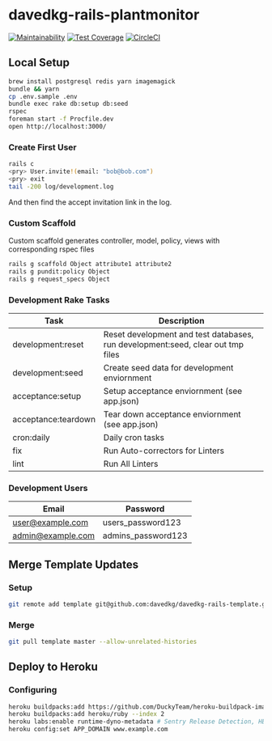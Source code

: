 # davedkg-rails-plantmonitor

[![Maintainability](https://api.codeclimate.com/v1/badges/5c6146332180210c38c8/maintainability)](https://codeclimate.com/github/davedkg/davedkg-rails-plantmonitor/maintainability)
[![Test Coverage](https://api.codeclimate.com/v1/badges/5c6146332180210c38c8/test_coverage)](https://codeclimate.com/github/davedkg/davedkg-rails-plantmonitor/test_coverage)
[![CircleCI](https://circleci.com/gh/davedkg/davedkg-rails-plantmonitor/tree/master.svg?style=shield)](https://circleci.com/gh/davedkg/davedkg-rails-plantmonitor/tree/master)

## Local Setup

```bash
brew install postgresql redis yarn imagemagick
bundle && yarn
cp .env.sample .env
bundle exec rake db:setup db:seed
rspec
foreman start -f Procfile.dev
open http://localhost:3000/
```

### Create First User

```bash
rails c
<pry> User.invite!(email: "bob@bob.com")
<pry> exit
tail -200 log/development.log
```

And then find the accept invitation link in the log.

### Custom Scaffold

Custom scaffold generates controller, model, policy, views with corresponding rspec files

```bash
rails g scaffold Object attribute1 attribute2
rails g pundit:policy Object
rails g request_specs Object
```

### Development Rake Tasks

| Task | Description |
| --- | --- |
| development:reset | Reset development and test databases, run development:seed, clear out tmp files |
| development:seed | Create seed data for development enviornment |
| acceptance:setup | Setup acceptance enviornment (see app.json) |
| acceptance:teardown | Tear down acceptance enviornment (see app.json) |
| cron:daily | Daily cron tasks |
| fix | Run Auto-correctors for Linters |
| lint | Run All Linters |

### Development Users

| Email | Password |
| --- | --- |
| user@example.com | users_password123 |
| admin@example.com | admins_password123 |

## Merge Template Updates

### Setup

```bash
git remote add template git@github.com:davedkg/davedkg-rails-template.git
```

### Merge

```bash
git pull template master --allow-unrelated-histories
```

## Deploy to Heroku

### Configuring

```bash
heroku buildpacks:add https://github.com/DuckyTeam/heroku-buildpack-imagemagick --index 1
heroku buildpacks:add heroku/ruby --index 2
heroku labs:enable runtime-dyno-metadata # Sentry Release Detection, HEROKU_APP_NAME
heroku config:set APP_DOMAIN www.example.com
```
